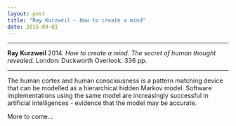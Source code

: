 ```yaml
---
layout: post
title: "Ray Kurzweil - How to create a mind"
date: 2015-09-01
---
```



***
<b>Ray Kurzweil</b> 2014. _How to create a mind. The secret of human thought revealed._ London: Duckworth Overlook. 336 pp.
***

The human cortex and human consciousness is a pattern matching device that can be modelled as a hierarchical hidden Markov model.  Software implementations using the same model are increasingly successful in artificial intelligences - evidence that the model may be accurate.

More to come...
